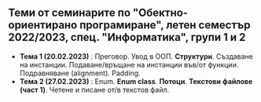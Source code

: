 ## Теми от семинарите по "Обектно-ориентирано програмиране", летен семестър 2022/2023, спец. "Информатика", групи 1 и 2 ##

- **Тема 1 (20.02.2023)** : Преговор. Увод в ООП. **Структури**. Създаване на инстанции. Подаване/връщане на инстанции във/от функции. Подравняване (alignment). Padding.  
- **Тема 2 (27.02.2023)** : Enum. **Enum class**. **Потоци**. **Текстови файлове (част 1)**. Четене и писане от/в текстов файл.  
